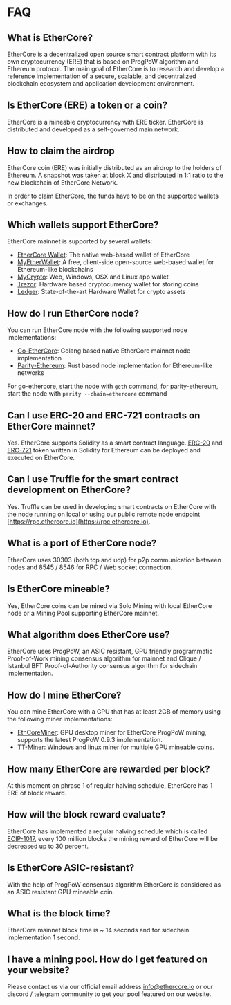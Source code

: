 # FAQ

## What is EtherCore?

EtherCore is a decentralized open source smart contract platform with its own cryptocurrency \(ERE\) that is based on ProgPoW algorithm and Ethereum protocol. The main goal of EtherCore is to research and develop a reference implementation of a secure, scalable, and decentralized blockchain ecosystem and application development environment.

## Is EtherCore \(ERE\) a token or a coin?

EtherCore is a mineable cryptocurrency with ERE ticker. EtherCore is distributed and developed as a self-governed main network.

## How to claim the airdrop

EtherCore coin \(ERE\) was initially distributed as an airdrop to the holders of Ethereum. A snapshot was taken at block X and distributed in 1:1 ratio to the new blockchain of EtherCore Network.

In order to claim EtherCore, the funds have to be on the supported wallets or exchanges.

## Which wallets support EtherCore?

EtherCore mainnet is supported by several wallets:

* [EtherCore Wallet](https://wallet.ethercore.org): The native web-based wallet of EtherCore
* [MyEtherWallet](https://myetherwallet.com): A free, client-side open-source web-based wallet for Ethereum-like blockchains
* [MyCrypto](https://mycrypto.com): Web, Windows, OSX and Linux app wallet
* [Trezor](https://trezor.io): Hardware based cryptocurrency wallet for storing coins
* [Ledger](https://ledger.com): State-of-the-art Hardware Wallet for crypto assets

## How do I run EtherCore node?

You can run EtherCore node with the following supported node implementations:

* [Go-EtherCore](https://github.com/ethercore/go-ethercore/releases/latest): Golang based native EtherCore mainnet node implementation
* [Parity-Ethereum](https://github.com/paritytech/parity-ethereum/releases/latest): Rust based node implementation for Ethereum-like networks

For go-ethercore, start the node with `geth` command, for parity-ethereum, start the node with `parity --chain=ethercore` command

## Can I use ERC-20 and ERC-721 contracts on EtherCore mainnet?

Yes. EtherCore supports Solidity as a smart contract language. [ERC-20](https://eips.ethereum.org/EIPS/eip-20) and [ERC-721](https://eips.ethereum.org/EIPS/eip-721) token written in Solidity for Ethereum can be deployed and executed on EtherCore.

## Can I use Truffle for the smart contract development on EtherCore?

Yes. Truffle can be used in developing smart contracts on EtherCore with the node running on local or using our public remote node endpoint [https://rpc.ethercore.io](https://rpc.ethercore.io).

## What is a port of EtherCore node?

EtherCore uses 30303 \(both tcp and udp\) for p2p communication between nodes and 8545 / 8546 for RPC / Web socket connection.

## Is EtherCore mineable?

Yes, EtherCore coins can be mined via Solo Mining with local EtherCore node or a Mining Pool supporting EtherCore mainnet.

## What algorithm does EtherCore use?

EtherCore uses ProgPoW, an ASIC resistant, GPU friendly programmatic Proof-of-Work mining consensus algorithm for mainnet and Clique / Istanbul BFT Proof-of-Authority consensus algorithm for sidechain implementation.

## How do I mine EtherCore?

You can mine EtherCore with a GPU that has at least 2GB of memory using the following miner implementations:

* [EthCoreMiner](https://github.com/ethercore/ethcoreminer/releases/latest): GPU desktop miner for EtherCore ProgPoW mining, supports the latest ProgPoW 0.9.3 implementation.
* [TT-Miner](https://bitcointalk.org/index.php?topic=5025783.0): Windows and linux miner for multiple GPU mineable coins.

## How many EtherCore are rewarded per block?

At this moment on phrase 1 of regular halving schedule, EtherCore has 1 ERE of block reward.

## How will the block reward evaluate?

EtherCore has implemented a regular halving schedule which is called [ECIP-1017](https://github.com/ethereumproject/ECIPs/blob/master/ECIPs/ECIP-1017.md), every 100 million blocks the mining reward of EtherCore will be decreased up to 30 percent.

## Is EtherCore ASIC-resistant?

With the help of ProgPoW consensus algorithm EtherCore is considered as an ASIC resistant GPU mineable coin.

## What is the block time?

EtherCore mainnet block time is ~ 14 seconds and for sidechain implementation 1 second.

## I have a mining pool. How do I get featured on your website?

Please contact us via our official email address [info@ethercore.io](mailto:info@ethercore.io) or our discord / telegram community to get your pool featured on our website.

